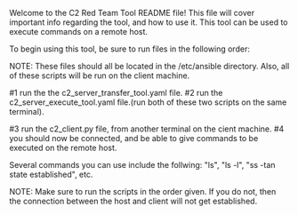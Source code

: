 Welcome to the C2 Red Team Tool README file!
This file will cover important info regarding the tool, and how to use it.
This tool can be used to execute commands on a remote host.

To begin using this tool, be sure to run files in the following order:

NOTE: These files should all be located in the /etc/ansible directory. Also, all of these scripts will be run on the client machine.

#1 run the the c2_server_transfer_tool.yaml file.
#2 run the c2_server_execute_tool.yaml file.(run both of these two scripts on the same terminal).

#3 run the c2_client.py file, from another terminal on the cient machine.
#4 you should now be connected, and be able to give commands to be executed on the remote host.

Several commands you can use include the follwing: "ls", "ls -l", "ss -tan state established", etc.

NOTE: Make sure to run the scripts in the order given. If you do not, then the connection between the host and client will not get established.
